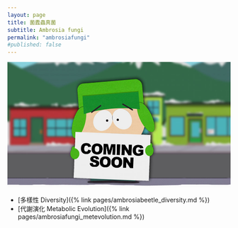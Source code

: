 ```yaml
---
layout: page
title: 菌蠹蟲真菌
subtitle: Ambrosia fungi
permalink: "ambrosiafungi"
#published: false
---
```

![](assets/img/ComingSoon_Kyle.jpg)

- [多樣性 Diversity]({% link pages/ambrosiabeetle_diversity.md %})<br>
- [代謝演化 Metabolic Evolution]({% link pages/ambrosiafungi_metevolution.md %})
